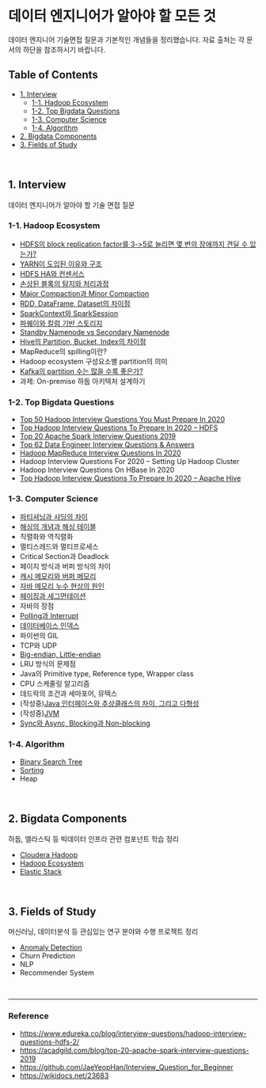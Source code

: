 # 데이터 엔지니어가 알아야 할 모든 것


데이터 엔지니어 기술면접 질문과 기본적인 개념들을 정리했습니다.
자료 출처는 각 문서의 하단을 참조하시기 바랍니다.


## Table of Contents
- [1. Interview](#1-interview)
  - [1-1. Hadoop Ecosystem](#1-1-hadoop-ecosystem)
  - [1-2. Top Bigdata Questions](#1-2-top-bigdata-questions)
  - [1-3. Computer Science](#1-3-computer-science)
  - [1-4. Algorithm](#1-4-algorithm)
- [2. Bigdata Components](#2-bigdata-components)
- [3. Fields of Study](#3-fields-of-study)

<br>

## 1. Interview
데이터 엔지니어가 알아야 할 기술 면접 질문

### 1-1. Hadoop Ecosystem
- [HDFS의 block replication factor를 3->5로 늘리면 몇 번의 장애까지 견딜 수 있는가?](interview/hadoop/hdfs_replication_and_fault_tolerance.md)
- [YARN이 도입된 이유와 구조](interview/hadoop/why_use_yarn.md)
- [HDFS HA와 컨센서스](interview/hadoop/hdfs_ha_and_consensus.md)
- [손상된 블록의 탐지와 처리과정](interview/hadoop/hdfs_block_scanner.md)
- [Major Compaction과 Minor Compaction](interview/hadoop/hbase_compaction.md)
- [RDD, DataFrame, Dataset의 차이점](interview/hadoop/rdd_df_ds.md)
- [SparkContext와 SparkSession](interview/hadoop/sparkcontext_sparksession.md)
- [파퀘이와 칼럼 기반 스토리지](interview/hadoop/parquet_and_column_based_storage.md)
- [Standby Namenode vs Secondary Namenode](interview/hadoop/standbynn_secondarynn.md)
- [Hive의 Partition, Bucket, Index의 차이점](interview/hadoop/hive_partition_bucket_index.md)
- MapReduce의 spilling이란?
- Hadoop ecosystem 구성요소별 partition의 의미
- [Kafka의 partition 수는 많을 수록 좋은가?](interview/hadoop/kafka_too_many_partitions.md)
- 과제: On-premise 하둡 아키텍처 설계하기

### 1-2. Top Bigdata Questions
- [Top 50 Hadoop Interview Questions You Must Prepare In 2020](interview/top_bigdata_questions/top_50_hadoop_interview_questions_in_2020.md)
- [Top Hadoop Interview Questions To Prepare In 2020 – HDFS](interview/top_bigdata_questions/top_hadoop_interview_questions_in_2020_hdfs.md)
- [Top 20 Apache Spark Interview Questions 2019](interview/top_bigdata_questions/top_20_apache_spark_interview_questions_2019.md)
- [Top 62 Data Engineer Interview Questions & Answers](interview/top_bigdata_questions/top_62_data_engineer_interview_questions.md)
- [Hadoop MapReduce Interview Questions In 2020](interview/top_bigdata_questions/hadoop_mapreduce_interview_questions_in_2020.md)
- Hadoop Interview Questions For 2020 – Setting Up Hadoop Cluster
- Hadoop Interview Questions On HBase In 2020
- [Top Hadoop Interview Questions To Prepare In 2020 – Apache Hive](interview/top_bigdata_questions/top_hadoop_interview_questions-hive.md)

### 1-3. Computer Science
- [파티셔닝과 샤딩의 차이](interview/computer_science/partitioning_vs_sharding.md)
- [해싱의 개념과 해싱 테이블](interview/computer_science/hash_table.md)
- 직렬화와 역직렬화
- 멀티스레드와 멀티프로세스
- Critical Section과 Deadlock
- 페이지 방식과 버퍼 방식의 차이
- [캐시 메모리와 버퍼 메모리](interview/computer_science/difference_between_cache_and_buffer.md)
- [자바 메모리 누수 현상의 원인](interview/computer_science/understanding_memory_leaks_in_java.md)
- [페이징과 세그먼테이션](interview/computer_science/paging_segmentation.md)
- 자바의 장점
- [Polling과 Interrupt](interview/computer_science/polling_and_interrupt.md)
- [데이터베이스 인덱스](interview/computer_science/database_index.md)
- 파이썬의 GIL
- TCP와 UDP
- [Big-endian, Little-endian](interview/computer_science/big_endian_little_endian.md)
- LRU 방식의 문제점
- Java의 Primitive type, Reference type, Wrapper class
- CPU 스케줄링 알고리즘
- 데드락의 조건과 세마포어, 뮤텍스
- (작성중)[Java 인터페이스와 추상클래스의 차이, 그리고 다형성](interview/computer_science/interface_vs_abstract_class.md)
- (작성중)[JVM](interview/computer_science/jvm.md)
- [Sync와 Async, Blocking과 Non-blocking](interview/computer_science/sync_async_block_nonblock.md)

### 1-4. Algorithm
- [Binary Search Tree](interview/algorithm/binary_search_tree.ipynb)
- [Sorting](interview/algorithm/sorting_algorithm.ipynb)
- Heap

<br>

## 2. Bigdata Components
하둡, 엘라스틱 등 빅데이터 인프라 관련 컴포넌트 학습 정리

- [Cloudera Hadoop](bigdata_components/cloudera)
- [Hadoop Ecosystem](bigdata_components/hadoop_ecosystem)
- [Elastic Stack](bigdata_components/elk_stack)

<br>

## 3. Fields of Study
머신러닝, 데이터분석 등 관심있는 연구 분야와 수행 프로젝트 정리

- [Anomaly Detection](fields_of_study/anomaly_detection)
- Churn Prediction
- NLP
- Recommender System

<br>

---

### Reference
- https://www.edureka.co/blog/interview-questions/hadoop-interview-questions-hdfs-2/
- https://acadgild.com/blog/top-20-apache-spark-interview-questions-2019
- https://github.com/JaeYeopHan/Interview_Question_for_Beginner
- https://wikidocs.net/23683
